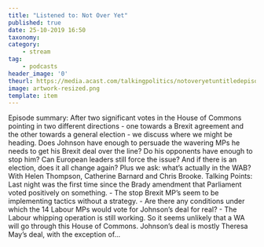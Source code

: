 ```yaml
---
title: "Listened to: Not Over Yet"
published: true
date: 25-10-2019 16:50
taxonomy:
category:
	- stream
tag:
	- podcasts
header_image: '0'
theurl: https://media.acast.com/talkingpolitics/notoveryetuntitledepisode/media.mp3
image: artwork-resized.png
template: item
--- 
```

Episode summary: After two significant votes in the House of Commons pointing in two different directions - one towards a Brexit agreement and the other towards a general election - we discuss where we might be heading. Does Johnson have enough to persuade the wavering MPs he needs to get his Brexit deal over the line? Do his opponents have enough to stop him? Can European leaders still force the issue? And if there is an election, does it all change again? Plus we ask: what’s actually in the WAB? With Helen Thompson, Catherine Barnard and Chris Brooke. Talking Points: Last night was the first time since the Brady amendment that Parliament voted positively on something. - The stop Brexit MP’s seem to be implementing tactics without a strategy. - Are there any conditions under which the 14 Labour MPs would vote for Johnson’s deal for real? - The Labour whipping operation is still working. So it seems unlikely that a WA will go through this House of Commons. Johnson’s deal is mostly Theresa May’s deal, with the exception of…
